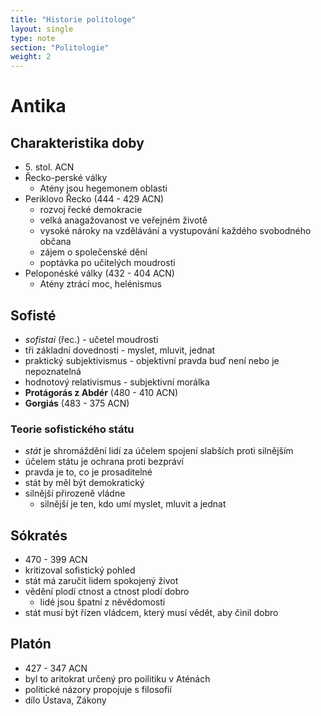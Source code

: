 ```yaml
---
title: "Historie politologe"
layout: single
type: note
section: "Politologie"
weight: 2
---
```

# Antika
## Charakteristika doby
- 5\. stol. ACN
- Řecko-perské války
    - Atény jsou hegemonem oblasti
- Periklovo Řecko (444 - 429 ACN)
    - rozvoj řecké demokracie
    - velká anagažovanost ve veřejném životě
    - vysoké nároky na vzdělávání a vystupování každého svobodného občana
    - zájem o společenské dění
    - poptávka po učitelých moudrosti
- Peloponéské války (432 - 404 ACN)
    - Atény ztrácí moc, helénismus
## Sofisté
- *sofistai* (řec.) - učetel moudrosti
- tři základní dovednosti - myslet, mluvit, jednat
- praktický subjektivismus - objektivní pravda buď není nebo je nepoznatelná
- hodnotový relativismus - subjektivní morálka
- **Protágorás z Abdér** (480 - 410 ACN)
- **Gorgiás** (483 - 375 ACN)
### Teorie sofistického státu
- *stát* je shromáždění lidí za účelem spojení slabších proti silnějším
- účelem státu je ochrana proti bezpráví
- pravda je to, co je prosaditelné
- stát by měl být demokratický
- silnější přirozeně vládne
    - silnější je ten, kdo umí myslet, mluvit a jednat
## Sókratés
- 470 - 399 ACN
- kritizoval sofistický pohled
- stát má zaručit lidem spokojený život
- vědění plodí ctnost a ctnost plodí dobro
    - lidé jsou špatní z něvědomosti
- stát musí být řízen vládcem, který musí vědět, aby činil dobro
## Platón
- 427 - 347 ACN
- byl to aritokrat určený pro poilitiku v Aténách
- politické názory propojuje s filosofií
- dílo Ústava, Zákony